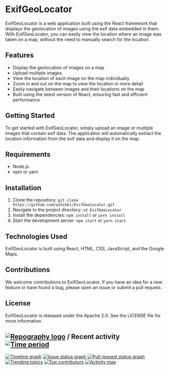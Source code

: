 # ExifGeoLocator

ExifGeoLocator is a web application built using the React framework that displays the geolocation of images using the exif data embedded in them. With ExifGeoLocator, you can easily view the location where an image was taken on a map, without the need to manually search for the location.

## Features
- Display the geolocation of images on a map
- Upload multiple images 
- View the location of each image on the map individually
- Zoom in and out on the map to view the location in more detail
- Easily navigate between images and their locations on the map
- Built using the latest version of React, ensuring fast and efficient performance

## Getting Started
To get started with ExifGeoLocator, simply upload an image or multiple images that contain exif data. The application will automatically extract the location information from the exif data and display it on the map.

## Requirements
- Node.js
- npm or yarn

## Installation
1. Clone the repository: `git clone https://github.com/ashikkl/ExifGeoLocator.git`
2. Navigate to the project directory: `cd ExifGeoLocator`
3. Install the dependencies: `npm install` or `yarn install`
4. Start the development server: `npm start` or `yarn start`

## Technologies Used
ExifGeoLocator is built using React, HTML, CSS, JavaScript, and the Google Maps.

## Contributions
We welcome contributions to ExifGeoLocator. If you have an idea for a new feature or have found a bug, please open an issue or submit a pull request.

## License
ExifGeoLocator is released under the Apache 2.0. See the LICENSE file for more information.


## [![Repography logo](https://images.repography.com/logo.svg)](https://repography.com) / Recent activity [![Time period](https://images.repography.com/34383285/ashikkl/ExifGeoLocator/recent-activity/I5-jkNqJB6o7r6nRBj18d5soQ1lLIe-sDTZPRTpD-0o/eFcIBl5IxuKEUf_hirOqH1Xk21qRWJHeRcYrIBxnP40_badge.svg)](https://repography.com)
[![Timeline graph](https://images.repography.com/34383285/ashikkl/ExifGeoLocator/recent-activity/I5-jkNqJB6o7r6nRBj18d5soQ1lLIe-sDTZPRTpD-0o/eFcIBl5IxuKEUf_hirOqH1Xk21qRWJHeRcYrIBxnP40_timeline.svg)](https://github.com/ashikkl/ExifGeoLocator/commits)
[![Issue status graph](https://images.repography.com/34383285/ashikkl/ExifGeoLocator/recent-activity/I5-jkNqJB6o7r6nRBj18d5soQ1lLIe-sDTZPRTpD-0o/eFcIBl5IxuKEUf_hirOqH1Xk21qRWJHeRcYrIBxnP40_issues.svg)](https://github.com/ashikkl/ExifGeoLocator/issues)
[![Pull request status graph](https://images.repography.com/34383285/ashikkl/ExifGeoLocator/recent-activity/I5-jkNqJB6o7r6nRBj18d5soQ1lLIe-sDTZPRTpD-0o/eFcIBl5IxuKEUf_hirOqH1Xk21qRWJHeRcYrIBxnP40_prs.svg)](https://github.com/ashikkl/ExifGeoLocator/pulls)
[![Trending topics](https://images.repography.com/34383285/ashikkl/ExifGeoLocator/recent-activity/I5-jkNqJB6o7r6nRBj18d5soQ1lLIe-sDTZPRTpD-0o/eFcIBl5IxuKEUf_hirOqH1Xk21qRWJHeRcYrIBxnP40_words.svg)](https://github.com/ashikkl/ExifGeoLocator/commits)
[![Top contributors](https://images.repography.com/34383285/ashikkl/ExifGeoLocator/recent-activity/I5-jkNqJB6o7r6nRBj18d5soQ1lLIe-sDTZPRTpD-0o/eFcIBl5IxuKEUf_hirOqH1Xk21qRWJHeRcYrIBxnP40_users.svg)](https://github.com/ashikkl/ExifGeoLocator/graphs/contributors)
[![Activity map](https://images.repography.com/34383285/ashikkl/ExifGeoLocator/recent-activity/I5-jkNqJB6o7r6nRBj18d5soQ1lLIe-sDTZPRTpD-0o/eFcIBl5IxuKEUf_hirOqH1Xk21qRWJHeRcYrIBxnP40_map.svg)](https://github.com/ashikkl/ExifGeoLocator/commits)


